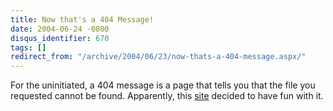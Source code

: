 ```yaml
---
title: Now that's a 404 Message!
date: 2004-06-24 -0800
disqus_identifier: 670
tags: []
redirect_from: "/archive/2004/06/23/now-thats-a-404-message.aspx/"
---
```


For the uninitiated, a 404 message is a page that tells you that the
file you requested cannot be found. Apparently, this
[site](http://homokaasu.org/errors/404.html) decided to have fun with
it.

